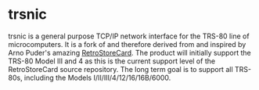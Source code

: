 # trsnic

trsnic is a general purpose TCP/IP network interface for the TRS-80 line of microcomputers.  It is a fork of and therefore derived from and inspired by Arno Puder's amazing <a href="https://github.com/apuder/RetroStoreCard">RetroStoreCard</a>.  The product will initially support the TRS-80 Model III and 4 as this is the current support level of the RetroStoreCard source repository.  The long term goal is to support all TRS-80s, including the Models I/II/III/4/12/16/16B/6000.
 

 
